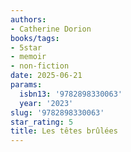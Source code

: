 ```yaml
---
authors:
- Catherine Dorion
books/tags:
- 5star
- memoir
- non-fiction
date: 2025-06-21
params:
  isbn13: '9782898330063'
  year: '2023'
slug: '9782898330063'
star_rating: 5
title: Les têtes brûlées
---
```


<!--more-->